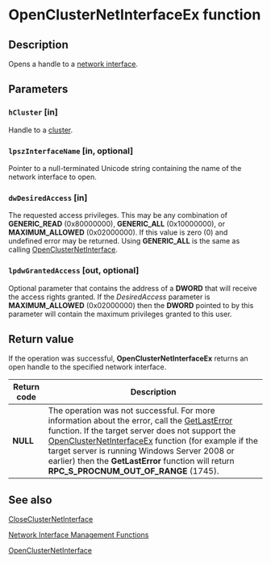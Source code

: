 # OpenClusterNetInterfaceEx function

## Description

Opens a handle to a
[network interface](https://learn.microsoft.com/previous-versions/windows/desktop/mscs/network-interfaces).

## Parameters

### `hCluster` [in]

Handle to a [cluster](https://learn.microsoft.com/previous-versions/windows/desktop/mscs/c-gly).

### `lpszInterfaceName` [in, optional]

Pointer to a null-terminated Unicode string containing the name of the network interface to open.

### `dwDesiredAccess` [in]

The requested access privileges. This may be any combination of **GENERIC_READ**
(0x80000000), **GENERIC_ALL** (0x10000000), or **MAXIMUM_ALLOWED**
(0x02000000). If this value is zero (0) and undefined error may be returned. Using
**GENERIC_ALL** is the same as calling
[OpenClusterNetInterface](https://learn.microsoft.com/windows/desktop/api/clusapi/nf-clusapi-openclusternetinterface).

### `lpdwGrantedAccess` [out, optional]

Optional parameter that contains the address of a **DWORD** that will receive the
access rights granted. If the *DesiredAccess* parameter is
**MAXIMUM_ALLOWED** (0x02000000) then the **DWORD** pointed to by
this parameter will contain the maximum privileges granted to this user.

## Return value

If the operation was successful,
**OpenClusterNetInterfaceEx** returns an open
handle to the specified network interface.

| Return code | Description |
| --- | --- |
| **NULL** | The operation was not successful. For more information about the error, call the [GetLastError](https://learn.microsoft.com/windows/desktop/api/errhandlingapi/nf-errhandlingapi-getlasterror) function. If the target server does not support the [OpenClusterNetInterfaceEx](https://learn.microsoft.com/windows/desktop/api/clusapi/nf-clusapi-openclusternetinterfaceex) function (for example if the target server is running Windows Server 2008 or earlier) then the **GetLastError** function will return **RPC_S_PROCNUM_OUT_OF_RANGE** (1745). |

## See also

[CloseClusterNetInterface](https://learn.microsoft.com/windows/desktop/api/clusapi/nf-clusapi-closeclusternetinterface)

[Network Interface Management Functions](https://learn.microsoft.com/previous-versions/windows/desktop/mscs/network-interface-management-functions)

[OpenClusterNetInterface](https://learn.microsoft.com/windows/desktop/api/clusapi/nf-clusapi-openclusternetinterface)